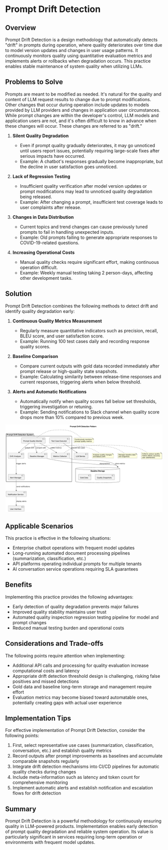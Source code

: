# Prompt Drift Detection

## Overview

Prompt Drift Detection is a design methodology that automatically detects "drift" in prompts during operation, where quality deteriorates over time due to model version updates and changes in user usage patterns. It continuously monitors quality using quantitative evaluation metrics and implements alerts or rollbacks when degradation occurs. This practice enables stable maintenance of system quality when utilizing LLMs.

## Problems to Solve

Prompts are meant to be modified as needed. It's natural for the quality and content of LLM request results to change due to prompt modifications. Other changes that occur during operation include updates to models provided by LLM providers and changes in application user circumstances. While prompt changes are within the developer's control, LLM models and application users are not, and it's often difficult to know in advance when these changes will occur. These changes are referred to as "drift."

1. **Silent Quality Degradation**
   - Even if prompt quality gradually deteriorates, it may go unnoticed until users report issues, potentially requiring large-scale fixes after serious impacts have occurred.
   - Example: A chatbot's responses gradually become inappropriate, but the decline in user satisfaction goes unnoticed.

2. **Lack of Regression Testing**
   - Insufficient quality verification after model version updates or prompt modifications may lead to unnoticed quality degradation being released.
   - Example: After changing a prompt, insufficient test coverage leads to user complaints after release.

3. **Changes in Data Distribution**
   - Current topics and trend changes can cause previously tuned prompts to fail in handling unexpected inputs.
   - Example: Old prompts failing to generate appropriate responses to COVID-19-related questions.

4. **Increasing Operational Costs**
   - Manual quality checks require significant effort, making continuous operation difficult.
   - Example: Weekly manual testing taking 2 person-days, affecting other development tasks.

## Solution

Prompt Drift Detection combines the following methods to detect drift and identify quality degradation early:

1. **Continuous Quality Metrics Measurement**
   - Regularly measure quantitative indicators such as precision, recall, BLEU score, and user satisfaction score.
   - Example: Running 100 test cases daily and recording response quality scores.

2. **Baseline Comparison**
   - Compare current outputs with gold data recorded immediately after prompt release or high-quality state snapshots.
   - Example: Calculating similarity between release-time responses and current responses, triggering alerts when below threshold.

3. **Alerts and Automatic Notifications**
   - Automatically notify when quality scores fall below set thresholds, triggering investigation or retuning.
   - Example: Sending notifications to Slack channel when quality score drops more than 10% compared to previous week.

![img](uml/images/prompt_drift_detection_pattern.png)

## Applicable Scenarios

This practice is effective in the following situations:

- Enterprise chatbot operations with frequent model updates
- Long-running automated document processing pipelines (summarization, classification, etc.)
- API platforms operating individual prompts for multiple tenants
- AI conversation service operations requiring SLA guarantees

## Benefits

Implementing this practice provides the following advantages:

- Early detection of quality degradation prevents major failures
- Improved quality stability maintains user trust
- Automated quality inspection regression testing pipeline for model and prompt changes
- Reduced manual testing burden and operational costs

## Considerations and Trade-offs

The following points require attention when implementing:

- Additional API calls and processing for quality evaluation increase computational costs and latency
- Appropriate drift detection threshold design is challenging, risking false positives and missed detections
- Gold data and baseline long-term storage and management require effort
- Evaluation metrics may become biased toward automatable ones, potentially creating gaps with actual user experience

## Implementation Tips

For effective implementation of Prompt Drift Detection, consider the following points:

1. First, select representative use cases (summarization, classification, conversation, etc.) and establish quality metrics
2. Record outputs after prompt improvements as baselines and accumulate comparable snapshots regularly
3. Integrate drift detection mechanisms into CI/CD pipelines for automatic quality checks during changes
4. Include meta-information such as latency and token count for comprehensive monitoring
5. Implement automatic alerts and establish notification and escalation flows for drift detection

## Summary

Prompt Drift Detection is a powerful methodology for continuously ensuring quality in LLM-powered products. Implementation enables early detection of prompt quality degradation and reliable system operation. Its value is particularly significant in services requiring long-term operation or environments with frequent model updates.

